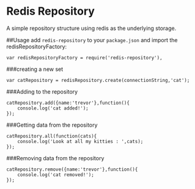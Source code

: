# Redis Repository #


A simple repository structure using redis as the underlying storage. 

##Usage
add `redis-repository` to your `package.json` and import the redisRepositoryFactory:

    var redisRepositoryFactory = require('redis-repository'),
    
 
###creating a new set

    var catRepository = redisRepository.create(connectionString,'cat');

###Adding to the repository

    catRepository.add({name:'trevor'},function(){ 
        console.log('cat added!');
    });

###Getting data from the repository

    catRepository.all(function(cats){
        console.log('Look at all my kitties : ',cats);
    });

###Removing data from the repository

    catRepository.remove({name:'trevor'},function(){ 
        console.log('cat removed!');
    });



    
